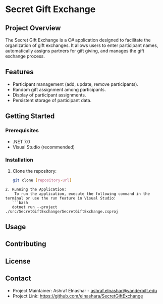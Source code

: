 # Secret Gift Exchange

## Project Overview
The Secret Gift Exchange is a C# application designed to facilitate the organization of gift exchanges. It allows users to enter participant names, automatically assigns partners for gift giving, and manages the gift exchange process.

## Features
- Participant management (add, update, remove participants).
- Random gift assignment among participants.
- Display of participant assignments.
- Persistent storage of participant data.

## Getting Started

### Prerequisites
- .NET 7.0
- Visual Studio (recommended)

### Installation
1. Clone the repository:
   ```bash
   git clone [repository-url]
```
2. Running the Application:
	To run the application, execute the following command in the terminal or use the run feature in Visual Studio:
   ```bash
   dotnet run --project ./src/SecretGiftExchange/SecretGiftExchange.csproj
```

## Usage

## Contributing

## License

## Contact
- Project Maintainer: Ashraf Elnashar - ashraf.elnashar@vanderbilt.edu
- Project Link: https://github.com/elnashara/SecretGiftExchange

